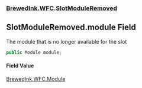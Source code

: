 ### [BrewedInk.WFC](./BrewedInk-WFC.md 'BrewedInk.WFC').[SlotModuleRemoved](./BrewedInk-WFC-SlotModuleRemoved.md 'BrewedInk.WFC.SlotModuleRemoved')
## SlotModuleRemoved.module Field
The module that is no longer available for the slot  
```csharp
public Module module;
```
#### Field Value
[BrewedInk.WFC.Module](https://docs.microsoft.com/en-us/dotnet/api/BrewedInk.WFC.Module 'BrewedInk.WFC.Module')  
